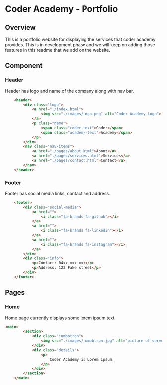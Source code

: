 # Coder Academy - Portfolio #

## Overview ##

This is a portfolio website for displaying the services that coder academy provides. This is in development phase and we will keep on adding those features in this readme that we add on the website.

## Component ##

### Header ###

Header has logo and name of the company along with nav bar.

``` html
    <header>
        <div class="logo">
            <a href="./index.html">
                <img src="./images/logo.png" alt="Coder Academy Logo">
            </a>
            <p class="name">
                <span class="coder-text">Coder</span>
                <span class="academy-text">Academy</span>
            </p>
        </div>
        <nav class="nav-items">
            <a href="./pages/about.html">About</a>
            <a href="./pages/services.html">Services</a>
            <a href="./pages/contact.html">Contact</a>
        </nav>
    </header>
```

### Footer

Footer has social media links, contact and address.

``` html
    <footer>
        <div class="social-media">
            <a href="">
                <i class="fa-brands fa-github"></i>
            </a>
            <a href="">
                <i class="fa-brands fa-linkedin"></i>
            </a>
            <a href="">
                <i class="fa-brands fa-instagram"></i>
            </a>
        </div>
        <div class="info">
            <p>Contact: 04xx xxx xxx</p>
            <p>Address: 123 Fake street</p>
        </div>
    </footer>
```

## Pages

### Home

Home page currently displays some lorem ipsum text.

``` html
<main>
        <section>
            <div class="jumbotron">
                <img src="./images/jumobtron.jpg" alt="picture of server">
            </div>
            <div class="details">
                <p>
                    Coder Academy is Lorem ipsum.
                </p>
            </div>
        </section>
    </main>
```
